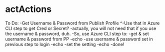# actActions

To Do:
-Get Username & Password from Publish Profile
 ^-Use that in Azure CLI step to get Cred or Secret?
   -actually, you will not need that if you use the username & password, duh.
   -So, use Azure CLI step to:
 -get & set username & password from PP
 -echo
 -use username & password set in previous step to login
 -echo
 -set the setting
 -echo
 -done!
